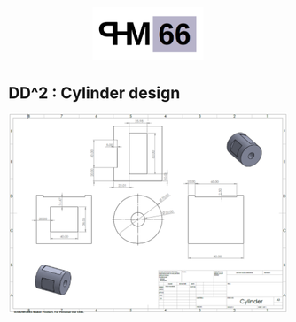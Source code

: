 <div align="center">
  <img src="https://raw.githubusercontent.com/parham/parham.github.io/main/assets/logo/phm_logo.png"/ width="200">
</div>

# DD^2 : Cylinder design

<div align="center">
  <img src="design.PNG"/ width="1000">
</div>
